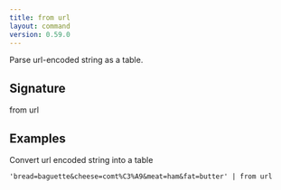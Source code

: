 ```yaml
---
title: from url
layout: command
version: 0.59.0
---
```


Parse url-encoded string as a table.

## Signature

from url 

## Examples

Convert url encoded string into a table
```shell
'bread=baguette&cheese=comt%C3%A9&meat=ham&fat=butter' | from url
```

